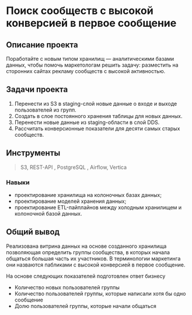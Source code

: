 # Поиск сообществ с высокой конверсией в первое сообщение

## Описание проекта
Поработайте с новым типом хранилищ — аналитическими базами данных, чтобы помочь маркетологам решить задачу: разместить на сторонних сайтах рекламу сообществ с высокой активностью.

## Задачи проекта
1. Перенести из S3 в staging-слой новые данные о входе и выходе пользователей из групп.
2. Создать в слое постоянного хранения таблицы для новых данных.
3. Перенести новые данные из staging-области в слой DDS.
4. Рассчитать конверсионные показатели для десяти самых старых сообществ.
   
## Инструменты
> S3, REST-API , PostgreSQL , Airflow, Vertica
### Навыки
- проектирование хранилища на колоночных базах данных;
- проектирование моделей хранения данных;
- проектирование ETL-пайплайнов между холодным хранилищем и колоночной базой данных.

## Общий вывод
Реализована витрина данных на основе созданного хранилища позволяющая определить группы сообщества, в которых начала общаться большая часть их участников. В терминологии маркетинга они назваются пабликами с высокой конверсией в первое сообщение.

На основе следующих показателей подготовлен ответ бизнесу 
- Количество новых пользователей группы 
- Количество пользователей группы, которые написали хотя бы одно сообщение
- Долю пользователей группы, которые начали общаться
